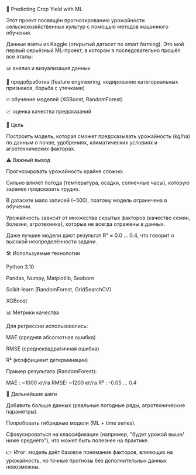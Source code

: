 🌾 Predicting Crop Yield with ML

Этот проект посвящён прогнозированию урожайности сельскохозяйственных культур с помощью методов машинного обучения.

Данные взяты из Kaggle (открытый датасет по smart farming).
Это мой первый серьёзный ML-проект, в котором я последовательно прошёл все этапы:

📊 анализ и визуализация данных

🧹 предобработка (feature engineering, кодирование категориальных признаков, борьба с утечками)

🔥 обучение моделей (XGBoost, RandomForest)

📈 оценка качества предсказаний

🎯 Цель

Построить модель, которая сможет предсказывать урожайность (kg/ha) по данным о почве, удобрениях, климатических условиях и агротехнических факторах.

⚠️ Важный вывод

Прогнозировать урожайность крайне сложно:

Сильно влияет погода (температура, осадки, солнечные часы), которую заранее предсказать трудно.

В датасете мало записей (~500), поэтому модель ограничена в обучении.

Урожайность зависит от множества скрытых факторов (качество семян, болезни, агротехника), которые не всегда отражены в данных.

Даже лучшие модели дают результат R² ≈ 0.0 … 0.4, что говорит о высокой неопределённости задачи.

🛠 Используемые технологии

Python 3.10

Pandas, Numpy, Matplotlib, Seaborn

Scikit-learn (RandomForest, GridSearchCV)

XGBoost

📊 Метрики качества

Для регрессии использовались:

MAE (средняя абсолютная ошибка)

RMSE (среднеквадратичная ошибка)

R² (коэффициент детерминации)

Пример результата (RandomForest):

MAE : ~1000 кг/га
RMSE: ~1200 кг/га
R²  : -0.05 … 0.4

🚀 Дальнейшие шаги

Добавить больше данных (реальные погодные ряды, агротехнические параметры).

Попробовать гибридные модели (ML + time series).

Сфокусироваться на классификации (например, "будет урожай выше/ниже среднего"), что может быть полезнее на практике.

👉 Итог: модель даёт базовое понимание факторов, влияющих на урожайность, но точные прогнозы без дополнительных данных невозможны.

